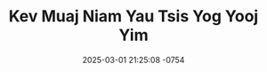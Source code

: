 ---
layout: movie-video-data
date: 2025-03-01 21:25:08 -0754
categories: movie

# Site Attributes
title: "Kev Muaj Niam Yau Tsis Yog Yooj Yim"
permalink: "/movie/Kev_Muaj_Niam_Yau_Tsis_Yog_Yooj_Yim"

# Movie Attributes
synopsis: "Kev muaj niam yau tsis yog yooj yim vim pov yuav tau niam hlob los tseem ntshaw niam yau nws thiaj mus yuav tau niam yau los. Niam yau lub siab zoo tsis cuag li niam hlob lub. Niam yau thiaj los daj ntxias pov muab niam hlob tso mus nyob kab theeb tim puam. Tom qab pov ntiab niam hlob tawm lawm. Pov lub neej los kuj raug niam yau rhauv. niam yau mus tham hluas nraug ua plees ua yi thiaj ua rua pov lub neej paus ntsoog. thaum kawg pov thiaj rov los thov nrog niam hlob ua neej dua. "
producer: "MVP Studio"
director: "Xay Kao Thao"
writer: ""
video_link: "https://youtu.be/jXeKW1kwa8k?si=L404oUwjtXDFedzt"
genre: "Drama"
year: "1994"
release_type: "VHS"
storage: "Center for Hmong Studies"
thumbnail: "/assets/images/movie_thumbnails/Kev Muaj Niam Yau Tsis Yog Yooj Yim.jpeg"
publishing_company: "MVP Studio"

# Sequels + Parts
base_movie: ""
total_parts: 0
sequel: ""

# Movie Cast
cast:
#VALUE!
---